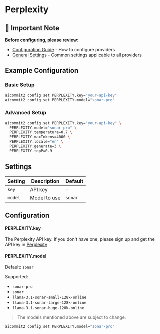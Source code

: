 # Perplexity

## 📌 Important Note

**Before configuring, please review:**
- [Configuration Guide](../../README.md#configuration) - How to configure providers
- [General Settings](../../README.md#general-settings) - Common settings applicable to all providers
 

## Example Configuration

### Basic Setup
```sh
aicommit2 config set PERPLEXITY.key="your-api-key"
aicommit2 config set PERPLEXITY.model="sonar-pro"
```

### Advanced Setup
```sh
aicommit2 config set PERPLEXITY.key="your-api-key" \
  PERPLEXITY.model="sonar-pro" \
  PERPLEXITY.temperature=0.7 \
  PERPLEXITY.maxTokens=4000 \
  PERPLEXITY.locale="en" \
  PERPLEXITY.generate=3 \
  PERPLEXITY.topP=0.9
```

## Settings

| Setting  | Description      | Default  |
|----------|------------------|----------|
| `key`    | API key          | -        |
| `model`  | Model to use     | `sonar`  |

## Configuration

#### PERPLEXITY.key

The Perplexity API key. If you don't have one, please sign up and get the API key in [Perplexity](https://docs.perplexity.ai/)

#### PERPLEXITY.model

Default: `sonar`

Supported:
- `sonar-pro`
- `sonar`
- `llama-3.1-sonar-small-128k-online`
- `llama-3.1-sonar-large-128k-online`
- `llama-3.1-sonar-huge-128k-online`

> The models mentioned above are subject to change.

```sh
aicommit2 config set PERPLEXITY.model="sonar-pro"
```
